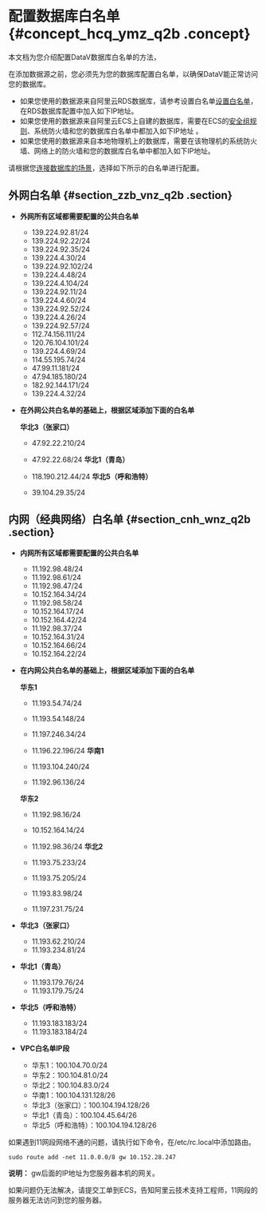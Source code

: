 # 配置数据库白名单 {#concept_hcq_ymz_q2b .concept}

本文档为您介绍配置DataV数据库白名单的方法，

在添加数据源之前，您必须先为您的数据库配置白名单，以确保DataV能正常访问您的数据库。

-   如果您使用的数据源来自阿里云RDS数据库，请参考设置白名单[设置白名单](https://help.aliyun.com/document_detail/43186.html)，在RDS数据库配置中加入如下IP地址。
-   如果您使用的数据源来自阿里云ECS上自建的数据库，需要在ECS的[安全组规则](https://help.aliyun.com/document_detail/25471.html)、系统防火墙和您的数据库白名单中都加入如下IP地址 。
-   如果您使用的数据源来自本地物理机上的数据库，需要在该物理机的系统防火墙、网络上的防火墙和您的数据库白名单中都加入如下IP地址。

请根据您[连接数据库的场景](https://help.aliyun.com/document_detail/26195.html)，选择如下所示的白名单进行配置。

## 外网白名单 {#section_zzb_vnz_q2b .section}

-   **外网所有区域都需要配置的公共白名单** 
    -   139.224.92.81/24
    -   139.224.92.22/24
    -   139.224.92.35/24
    -   139.224.4.30/24
    -   139.224.92.102/24
    -   139.224.4.48/24
    -   139.224.4.104/24
    -   139.224.92.11/24
    -   139.224.4.60/24
    -   139.224.92.52/24
    -   139.224.4.26/24
    -   139.224.92.57/24
    -   112.74.156.111/24
    -   120.76.104.101/24
    -   139.224.4.69/24
    -   114.55.195.74/24
    -   47.99.11.181/24
    -   47.94.185.180/24
    -   182.92.144.171/24
    -   139.224.4.32/24
-   **在外网公共白名单的基础上，根据区域添加下面的白名单** 

    **华北3（张家口）** 

    -   47.92.22.210/24
    -   47.92.22.68/24
    **华北1（青岛）** 

    -   118.190.212.44/24
    **华北5（呼和浩特）** 

    -   39.104.29.35/24

## 内网（经典网络）白名单 {#section_cnh_wnz_q2b .section}

-   **内网所有区域都需要配置的公共白名单** 
    -   11.192.98.48/24
    -   11.192.98.61/24
    -   11.192.98.47/24
    -   10.152.164.34/24
    -   11.192.98.58/24
    -   10.152.164.17/24
    -   10.152.164.42/24
    -   11.192.98.37/24
    -   10.152.164.31/24
    -   10.152.164.66/24
    -   10.152.164.22/24
-   **在内网公共白名单的基础上，根据区域添加下面的白名单** 

    **华东1** 

    -   11.193.54.74/24
    -   11.193.54.148/24
    -   11.197.246.34/24
    -   11.196.22.196/24
    **华南1** 

    -   11.193.104.240/24

    -   11.192.96.136/24

    **华东2** 

    -   11.192.98.16/24
    -   10.152.164.14/24
    -   11.192.98.36/24
    **华北2** 

    -   11.193.75.233/24
    -   11.193.75.205/24
    -   11.193.83.98/24
    -   11.197.231.75/24
-   **华北3（张家口）** 
    -   11.193.62.210/24
    -   11.193.234.81/24
-   **华北1（青岛）** 
    -   11.193.179.76/24
    -   11.193.179.75/24
-   **华北5（呼和浩特）** 
    -   11.193.183.183/24
    -   11.193.183.184/24
-   **VPC白名单IP段** 
    -   华东1：100.104.70.0/24
    -   华东2：100.104.81.0/24
    -   华北2：100.104.83.0/24
    -   华南1：100.104.131.128/26
    -   华北3（张家口）：100.104.194.128/26
    -   华北1（青岛）：100.104.45.64/26
    -   华北5（呼和浩特）：100.104.194.128/26

如果遇到11网段网络不通的问题，请执行如下命令，在/etc/rc.local中添加路由。

``` {#codeblock_ynn_mgs_yyr}
sudo route add -net 11.0.0.0/8 gw 10.152.28.247
```

**说明：** gw后面的IP地址为您服务器本机的网关。

如果问题仍无法解决，请提交工单到ECS，告知阿里云技术支持工程师，11网段的服务器无法访问到您的服务器。


